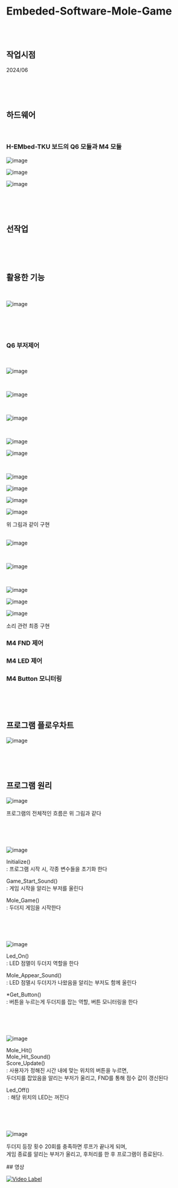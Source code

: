 # Embeded-Software-Mole-Game

<br><br>

## 작업시점
2024/06

<br><br><br>

## 하드웨어

<br>

### H-EMbed-TKU 보드의 Q6 모듈과 M4 모듈

![image](https://github.com/user-attachments/assets/1c5ed467-47ac-4b25-b6e9-9dc3f5de7ea7)

![image](https://github.com/user-attachments/assets/92305bf2-7bdc-43a1-a3aa-6d2cba3ed022)

![image](https://github.com/user-attachments/assets/5407b351-5cf2-463a-991c-1979e6f19be7)


<br><br><br>

## 선작업

<br><br><br>

## 활용한 기능

<br>

![image](https://github.com/user-attachments/assets/0c053ea1-c36e-44a5-80f0-f4b433fa1572)

<br><br><br>

### Q6 부저제어

<br>

![image](https://github.com/user-attachments/assets/696d5210-28b9-4b97-afcc-c602effb89c8)

<br>

![image](https://github.com/user-attachments/assets/5d886d5c-a4d4-4796-bbdb-e590d78f8430)

<br>

![image](https://github.com/user-attachments/assets/5ae0a638-5328-4796-9927-e3cbe9a76c64)

<br>


![image](https://github.com/user-attachments/assets/45a04582-eb4b-4485-9668-509bb9f66f53)

![image](https://github.com/user-attachments/assets/32144060-6622-4c1d-be5b-155678261d23)

<br>

![image](https://github.com/user-attachments/assets/b9d6bf93-3af2-4bc0-a498-130909e01865)

![image](https://github.com/user-attachments/assets/e1ea96c5-e5a7-4c5a-878c-711c25d3dde6)

![image](https://github.com/user-attachments/assets/71c6ce9b-2d6c-4bce-abd2-c82725dfd133)

![image](https://github.com/user-attachments/assets/29e4eeb9-68f1-4374-9e97-279bacde7a94)

위 그림과 같이 구현 <br><br>

![image](https://github.com/user-attachments/assets/3aa60669-868a-481a-b32b-0a65fe4bc899)

<br>

![image](https://github.com/user-attachments/assets/fb0e21c4-b37b-4617-8947-2e107f135bd1)

<br>

![image](https://github.com/user-attachments/assets/04d36cc1-1837-4ef0-a07b-49a6efe9bd61)

![image](https://github.com/user-attachments/assets/0c0c6f94-f525-4b31-bb23-f2f87ffe6f5f)

![image](https://github.com/user-attachments/assets/ab42cfd9-467c-41ef-ae58-af520c5e540e)

소리 관련 최종 구현

### M4 FND 제어

### M4 LED 제어

### M4 Button 모니터링

<br><br><br>

## 프로그램 플로우차트

![image](https://github.com/user-attachments/assets/1212337d-3828-438c-a15c-9ee62f1d0514)

<br><br><br>

## 프로그램 원리

![image](https://github.com/user-attachments/assets/3a356275-6cc6-44ad-9c06-9abd4af40a57)

프로그램의 전체적인 흐름은 위 그림과 같다

<br><br><br>

![image](https://github.com/user-attachments/assets/42313325-d3a8-4bf3-a9a5-7de45a4656a5)

Initialize() <br>
: 프로그램 시작 시, 각종 변수들을 초기화 한다​ <br>

Game_Start_Sound() <br>
: 게임 시작을 알리는 부저를 울린다​ <br>

Mole_Game() <br>
: 두더지 게임을 시작한다​ <br>

<br><br><br>

![image](https://github.com/user-attachments/assets/5a7308d4-a5f7-4050-8ca0-9cb76a5add32)

Led_On() <br>
: LED 점멸이 두더지 역할을 한다​ <br>

​Mole_Appear_Sound() <br>
: LED 점멸시 두더지가 나왔음을 알리는 부저도 함께 울린다​ <br>

​*Get_Button() <br>
: 버튼을 누르는게 두더지를 잡는 역할, 버튼 모니터링을 한다​ <br>

<br><br><br>

![image](https://github.com/user-attachments/assets/5bfd0807-4d76-471c-b901-3657573d16ed)

Mole_Hit() <br>
Mole_Hit_Sound() <br>
Score_Update() <br>
: 사용자가 정해진 시간 내에 맞는 위치의 버튼을 누르면, <br> 
두더지를 잡았음을 알리는 부저가 울리고, FND를 통해 점수 값이 갱신된다​ <br> 

Led_Off() <br>​
: 해당 위치의 LED는 꺼진다 <br>

<br><br><br>

![image](https://github.com/user-attachments/assets/d3b86ee5-d40e-45ab-bf4d-c26722e78be5)
​

두더지 등장 횟수 20회를 충족하면 루프가 끝나게 되며, <br>
게임 종료를 알리는 부저가 울리고, 후처리를 한 후 프로그램이 종료된다. <br>

​## 영상

[![Video Label](http://img.youtube.com/vi/G65ISbxAG54/0.jpg)](https://youtu.be/G65ISbxAG54)

<br><br><br>
